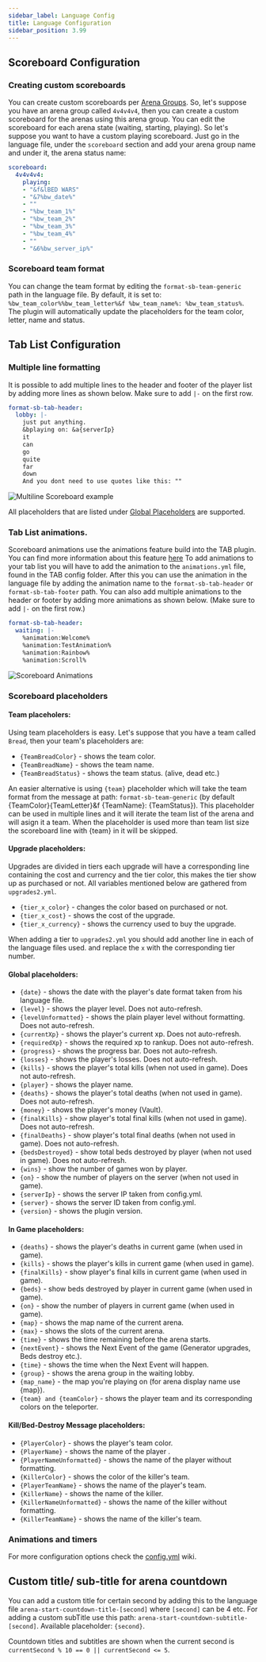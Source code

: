 ```yaml
---
sidebar_label: Language Config
title: Language Configuration
sidebar_position: 3.99
---
```

## Scoreboard Configuration
### Creating custom scoreboards
You can create custom scoreboards per [Arena Groups](../setup/arena-groups). So, let's suppose you have an arena group called `4v4v4v4`, then you can create a custom scoreboard for the arenas using this arena group. You can edit the scoreboard for each arena state (waiting, starting, playing). So let's suppose you want to have a custom playing scoreboard. Just go in the language file, under the `scoreboard` section and add your arena group name and under it, the arena status name:
```yaml
scoreboard:
  4v4v4v4:
    playing:
    - "&f&lBED WARS"
    - "&7%bw_date%"
    - ""
    - "%bw_team_1%"
    - "%bw_team_2%"
    - "%bw_team_3%"
    - "%bw_team_4%"
    - ""
    - "&6%bw_server_ip%"
```

### Scoreboard team format
You can change the team format by editing the `format-sb-team-generic` path in the language file. By default, it is set to: `%bw_team_color%%bw_team_letter%&f %bw_team_name%: %bw_team_status%`. The plugin will automatically update the placeholders for the team color, letter, name and status. 

## Tab List Configuration
### Multiple line formatting
It is possible to add multiple lines to the header and footer of the player list by adding more lines as shown below.
Make sure to add `|-` on the first row.
```yaml
format-sb-tab-header:
  lobby: |-
    just put anything.
    &bplaying on: &a{serverIp}
    it
    can
    go
    quite
    far 
    down
    And you dont need to use quotes like this: ""
```

![Multiline Scoreboard example](/uploads/scoreboard_example_multiline.png)

All placeholders that are listed under [Global Placeholders](#global-placeholders) are supported.

### Tab List animations.
Scoreboard animations use the animations feature build into the TAB plugin. You can find more information about this feature [here](https://github.com/NEZNAMY/TAB/wiki/Animations)
To add animations to your tab list you will have to add the animation to the `animations.yml` file, found in the TAB config folder. After this you can use the animation in the language file by adding the animation name to the `format-sb-tab-header` or `format-sb-tab-footer` path. You can also add multiple animations to the header or footer by adding more animations as shown below. (Make sure to add `|-` on the first row.)
```yaml
format-sb-tab-header:
  waiting: |-
    %animation:Welcome%
    %animation:TestAnimation%
    %animation:Rainbow%
    %animation:Scroll%
```
![Scoreboard Animations](/uploads/scoreboard_animated.gif)

### Scoreboard placeholders

#### Team placeholers:
Using team placeholders is easy. Let's suppose that you have a team called `Bread`, then your team's placeholders are:
- `{TeamBreadColor}` - shows the team color.
- `{TeamBreadName}` - shows the team name.
- `{TeamBreadStatus}` - shows the team status. (alive, dead etc.)

An easier alternative is using `{team}` placeholder which will take the team format from the message at path: `format-sb-team-generic` (by default {TeamColor}{TeamLetter}&f {TeamName}: {TeamStatus}). This placeholder can be used in multiple lines and it will iterate the team list of the arena and will asign it a team. When the placeholder is used more than team list size the scoreboard line with {team} in it will be skipped.

#### Upgrade placeholders:
Upgrades are divided in tiers each upgrade will have a corresponding line containing the cost and currency and the tier color, this makes the tier show up as purchased or not. 
All variables mentioned below are gathered from `upgrades2.yml`.
- `{tier_x_color}` - changes the color based on purchased or not.
- `{tier_x_cost}` - shows the cost of the upgrade.
- `{tier_x_currency}` - shows the currency used to buy the upgrade.

When adding a tier to `upgrades2.yml` you should add another line in each of the language files used. and replace the `x` with the corresponding tier number.

#### Global placeholders:
- `{date}` - shows the date with the player's date format taken from his language file.
- `{level}` - shows the player level. Does not auto-refresh.
- `{levelUnformatted}` - shows the plain player level without formatting. Does not auto-refresh.
- `{currentXp}` - shows the player's current xp. Does not auto-refresh.
- `{requiredXp}` - shows the required xp to rankup. Does not auto-refresh.
- `{progress}` - shows the progress bar. Does not auto-refresh.
- `{losses}` - shows the player's losses. Does not auto-refresh.
- `{kills}` - shows the player's total kills (when not used in game). Does not auto-refresh.
- `{player}` - shows the player name.
- `{deaths}` - shows the player's total deaths (when not used in game). Does not auto-refresh.
- `{money}` - shows the player's money (Vault).
- `{finalKills}` - show player's total final kills (when not used in game). Does not auto-refresh.
- `{finalDeaths}` - show player's total final deaths (when not used in game). Does not auto-refresh.
- `{bedsDestroyed}` - show total beds destroyed by player (when not used in game). Does not auto-refresh.
- `{wins}` - show the number of games won by player.
- `{on}` - show the number of players on the server (when not used in game).
- `{serverIp}` - shows the server IP taken from config.yml.
- `{server}` - shows the server ID taken from config.yml.
- `{version}` - shows the plugin version.

#### In Game placeholders:
- `{deaths}` - shows the player's deaths in current game (when used in game).
- `{kills}` - shows the player's kills in current game (when used in game).
- `{finalKills}` - show player's final kills in current game (when used in game).
- `{beds}` - show beds destroyed by player in current game (when used in game).
- `{on}` - show the number of players in current game (when used in game).
- `{map}` - shows the map name of the current arena.
- `{max}` - shows the slots of the current arena.
- `{time}` - shows the time remaining before the arena starts.
- `{nextEvent}` - shows the Next Event of the game (Generator upgrades, Beds destroy etc.).
- `{time}` - shows the time when the Next Event will happen.
- `{group}` - shows the arena group in the waiting lobby.
- `{map_name}` - the map you're playing on (for arena display name use {map}).
- `{team} and {teamColor}` - shows the player team and its corresponding colors on the teleporter.

#### Kill/Bed-Destroy Message placeholders:
- `{PlayerColor}` - shows the player's team color.
- `{PlayerName}` - shows the name of the player .
- `{PlayerNameUnformatted}` - shows the name of the player without formatting.
- `{KillerColor}` - shows the color of the killer's team.
- `{PlayerTeamName}` - shows the name of the player's team.
- `{KillerName}` - shows the name of the killer.
- `{KillerNameUnformatted}` - shows the name of the killer without formatting.
- `{KillerTeamName}` - shows the name of the killer's team.


### Animations and timers
For more configuration options check the [config.yml](main-configuration) wiki.


Custom title/ sub-title for arena countdown
---------
You can add a custom title for certain second by adding this to the language file `arena-start-countdown-title-[second]` where `[second]` can be 4 etc. For adding a custom subTitle use this path: `arena-start-countdown-subtitle-[second]`. Available placeholder: `{second}`.

Countdown titles and subtitles are shown when the current second is `currentSecond % 10 == 0 || currentSecond <= 5`.
